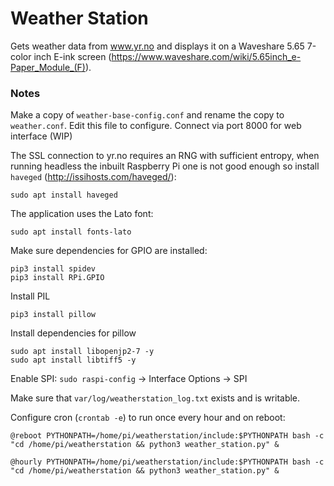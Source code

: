 # Weather Station
Gets weather data from www.yr.no and displays it on a Waveshare 5.65 7-color inch E-ink screen (https://www.waveshare.com/wiki/5.65inch_e-Paper_Module_(F)).

### Notes
Make a copy of `weather-base-config.conf` and rename the copy to `weather.conf`. Edit this file to configure. 
Connect via port 8000 for web interface (WIP)

The SSL connection to yr.no requires an RNG with sufficient entropy, when running headless the inbuilt Raspberry Pi one is not good enough so install `haveged` (http://issihosts.com/haveged/):

`sudo apt install haveged`

The application uses the Lato font:

`sudo apt install fonts-lato`

Make sure dependencies for GPIO are installed:

```
pip3 install spidev
pip3 install RPi.GPIO
```

Install PIL

`pip3 install pillow`

Install dependencies for pillow

```
sudo apt install libopenjp2-7 -y
sudo apt install libtiff5 -y
```

Enable SPI: `sudo raspi-config` -> Interface Options -> SPI

Make sure that `var/log/weatherstation_log.txt` exists and is writable.

Configure cron (`crontab -e`) to run once every hour and on reboot:

`@reboot PYTHONPATH=/home/pi/weatherstation/include:$PYTHONPATH bash -c "cd /home/pi/weatherstation && python3 weather_station.py" &`

`@hourly PYTHONPATH=/home/pi/weatherstation/include:$PYTHONPATH bash -c "cd /home/pi/weatherstation && python3 weather_station.py" &`
